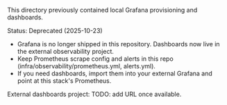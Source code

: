 This directory previously contained local Grafana provisioning and dashboards.

Status: Deprecated (2025-10-23)

- Grafana is no longer shipped in this repository. Dashboards now live in the external observability project.
- Keep Prometheus scrape config and alerts in this repo (infra/observability/prometheus.yml, alerts.yml).
- If you need dashboards, import them into your external Grafana and point at this stack's Prometheus.

External dashboards project: TODO: add URL once available.

